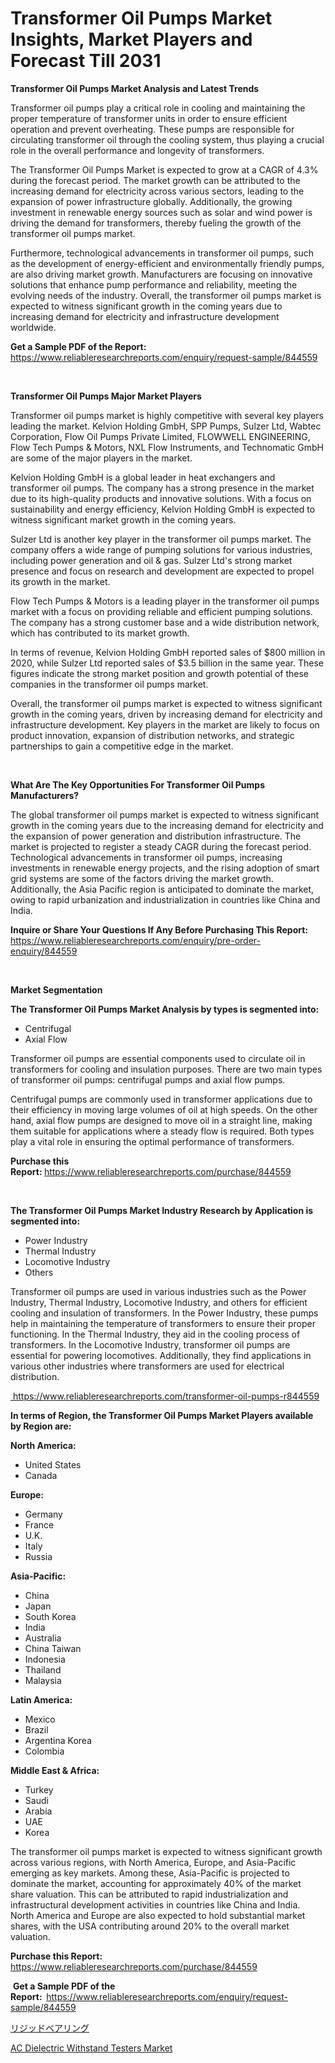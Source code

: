 <p><h1>Transformer Oil Pumps Market Insights, Market Players and Forecast Till 2031</h1></p><p><strong>Transformer Oil Pumps Market Analysis and Latest Trends</strong></p>
<p><p>Transformer oil pumps play a critical role in cooling and maintaining the proper temperature of transformer units in order to ensure efficient operation and prevent overheating. These pumps are responsible for circulating transformer oil through the cooling system, thus playing a crucial role in the overall performance and longevity of transformers.</p><p>The Transformer Oil Pumps Market is expected to grow at a CAGR of 4.3% during the forecast period. The market growth can be attributed to the increasing demand for electricity across various sectors, leading to the expansion of power infrastructure globally. Additionally, the growing investment in renewable energy sources such as solar and wind power is driving the demand for transformers, thereby fueling the growth of the transformer oil pumps market.</p><p>Furthermore, technological advancements in transformer oil pumps, such as the development of energy-efficient and environmentally friendly pumps, are also driving market growth. Manufacturers are focusing on innovative solutions that enhance pump performance and reliability, meeting the evolving needs of the industry. Overall, the transformer oil pumps market is expected to witness significant growth in the coming years due to increasing demand for electricity and infrastructure development worldwide.</p></p>
<p><strong>Get a Sample PDF of the Report:&nbsp;</strong> <a href="https://www.reliableresearchreports.com/enquiry/request-sample/844559">https://www.reliableresearchreports.com/enquiry/request-sample/844559</a></p>
<p>&nbsp;</p>
<p><strong>Transformer Oil Pumps Major Market Players</strong></p>
<p><p>Transformer oil pumps market is highly competitive with several key players leading the market. Kelvion Holding GmbH, SPP Pumps, Sulzer Ltd, Wabtec Corporation, Flow Oil Pumps Private Limited, FLOWWELL ENGINEERING, Flow Tech Pumps & Motors, NXL Flow Instruments, and Technomatic GmbH are some of the major players in the market.</p><p>Kelvion Holding GmbH is a global leader in heat exchangers and transformer oil pumps. The company has a strong presence in the market due to its high-quality products and innovative solutions. With a focus on sustainability and energy efficiency, Kelvion Holding GmbH is expected to witness significant market growth in the coming years.</p><p>Sulzer Ltd is another key player in the transformer oil pumps market. The company offers a wide range of pumping solutions for various industries, including power generation and oil & gas. Sulzer Ltd's strong market presence and focus on research and development are expected to propel its growth in the market.</p><p>Flow Tech Pumps & Motors is a leading player in the transformer oil pumps market with a focus on providing reliable and efficient pumping solutions. The company has a strong customer base and a wide distribution network, which has contributed to its market growth.</p><p>In terms of revenue, Kelvion Holding GmbH reported sales of $800 million in 2020, while Sulzer Ltd reported sales of $3.5 billion in the same year. These figures indicate the strong market position and growth potential of these companies in the transformer oil pumps market.</p><p>Overall, the transformer oil pumps market is expected to witness significant growth in the coming years, driven by increasing demand for electricity and infrastructure development. Key players in the market are likely to focus on product innovation, expansion of distribution networks, and strategic partnerships to gain a competitive edge in the market.</p></p>
<p>&nbsp;</p>
<p><strong>What Are The Key Opportunities For Transformer Oil Pumps Manufacturers?</strong></p>
<p><p>The global transformer oil pumps market is expected to witness significant growth in the coming years due to the increasing demand for electricity and the expansion of power generation and distribution infrastructure. The market is projected to register a steady CAGR during the forecast period. Technological advancements in transformer oil pumps, increasing investments in renewable energy projects, and the rising adoption of smart grid systems are some of the factors driving the market growth. Additionally, the Asia Pacific region is anticipated to dominate the market, owing to rapid urbanization and industrialization in countries like China and India.</p></p>
<p><strong>Inquire or Share Your Questions If Any Before Purchasing This Report:</strong> <a href="https://www.reliableresearchreports.com/enquiry/pre-order-enquiry/844559">https://www.reliableresearchreports.com/enquiry/pre-order-enquiry/844559</a></p>
<p>&nbsp;</p>
<p><strong>Market Segmentation</strong></p>
<p><strong>The Transformer Oil Pumps Market Analysis by types is segmented into:</strong></p>
<p><ul><li>Centrifugal</li><li>Axial Flow</li></ul></p>
<p><p>Transformer oil pumps are essential components used to circulate oil in transformers for cooling and insulation purposes. There are two main types of transformer oil pumps: centrifugal pumps and axial flow pumps. </p><p>Centrifugal pumps are commonly used in transformer applications due to their efficiency in moving large volumes of oil at high speeds. On the other hand, axial flow pumps are designed to move oil in a straight line, making them suitable for applications where a steady flow is required. Both types play a vital role in ensuring the optimal performance of transformers.</p></p>
<p><strong>Purchase this Report:&nbsp;</strong><a href="https://www.reliableresearchreports.com/purchase/844559">https://www.reliableresearchreports.com/purchase/844559</a></p>
<p>&nbsp;</p>
<p><strong>The Transformer Oil Pumps Market Industry Research by Application is segmented into:</strong></p>
<p><ul><li>Power Industry</li><li>Thermal Industry</li><li>Locomotive Industry</li><li>Others</li></ul></p>
<p><p>Transformer oil pumps are used in various industries such as the Power Industry, Thermal Industry, Locomotive Industry, and others for efficient cooling and insulation of transformers. In the Power Industry, these pumps help in maintaining the temperature of transformers to ensure their proper functioning. In the Thermal Industry, they aid in the cooling process of transformers. In the Locomotive Industry, transformer oil pumps are essential for powering locomotives. Additionally, they find applications in various other industries where transformers are used for electrical distribution.</p></p>
<p><a href="https://www.reliableresearchreports.com/transformer-oil-pumps-r844559">&nbsp;https://www.reliableresearchreports.com/transformer-oil-pumps-r844559</a></p>
<p><strong>In terms of Region, the Transformer Oil Pumps Market Players available by Region are:</strong></p>
<p>
    <p> <strong> North America: </strong>
        <ul>
            <li>United States</li>
            <li>Canada</li>
        </ul>
        </p> 
    <p> <strong> Europe: </strong>
        <ul>
            <li>Germany</li>
            <li>France</li>
            <li>U.K.</li>
            <li>Italy</li>
            <li>Russia</li>
        </ul>
        </p> 
    <p> <strong> Asia-Pacific: </strong>
        <ul>
            <li>China</li>
            <li>Japan</li>
            <li>South Korea</li>
            <li>India</li>
            <li>Australia</li>
            <li>China Taiwan</li>
            <li>Indonesia</li>
            <li>Thailand</li>
            <li>Malaysia</li>
        </ul>
        </p> 
    <p> <strong> Latin America: </strong>
        <ul>
            <li>Mexico</li>
            <li>Brazil</li>
            <li>Argentina Korea</li>
            <li>Colombia</li>
        </ul>
        </p> 
    <p> <strong> Middle East & Africa: </strong>
        <ul>
            <li>Turkey</li>
            <li>Saudi</li>
            <li>Arabia</li>
            <li>UAE</li>
            <li>Korea</li>
        </ul>
    </p>
    </p>
<p><p>The transformer oil pumps market is expected to witness significant growth across various regions, with North America, Europe, and Asia-Pacific emerging as key markets. Among these, Asia-Pacific is projected to dominate the market, accounting for approximately 40% of the market share valuation. This can be attributed to rapid industrialization and infrastructural development activities in countries like China and India. North America and Europe are also expected to hold substantial market shares, with the USA contributing around 20% to the overall market valuation.</p></p>
<p><strong>Purchase this Report: </strong><a href="https://www.reliableresearchreports.com/purchase/844559">https://www.reliableresearchreports.com/purchase/844559</a></p>
<p>&nbsp;<strong>Get a Sample PDF of the Report:&nbsp;&nbsp;</strong><a href="https://www.reliableresearchreports.com/enquiry/request-sample/844559">https://www.reliableresearchreports.com/enquiry/request-sample/844559</a></p>
<p><strong></strong></p>
<p><p><a href="https://github.com/KaydenJohns1964/Market-Research-Report-List-2/blob/main/6156384159409.md">リジッドベアリング</a></p><p><a href="https://view.publitas.com/reportprime-1/global-ac-dielectric-withstand-testers-market-trends-insights-into-growth-opportunities-and-challenges-forecasted-from-2024-to-2031/">AC Dielectric Withstand Testers Market</a></p></p>